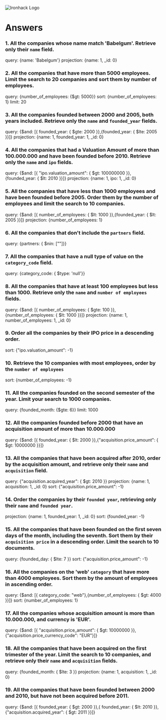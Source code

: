 ![Ironhack Logo](https://i.imgur.com/1QgrNNw.png)

# Answers

### 1. All the companies whose name match 'Babelgum'. Retrieve only their `name` field.
<!-- Your Code Goes Here -->
query: {name: 'Babelgum'}
projection: {name: 1, _id: 0}

### 2. All the companies that have more than 5000 employees. Limit the search to 20 companies and sort them by **number of employees**.
<!-- Your Code Goes Here -->
query: {number_of_employees: {$gt: 5000}}
sort: {number_of_employees: 1}
limit: 20
### 3. All the companies founded between 2000 and 2005, both years included. Retrieve only the `name` and `founded_year` fields.

<!-- Your Code Goes Here -->
query: {$and: [{ founded_year: { $gte: 2000 }},{founded_year: { $lte: 2005 }}]}
projection: {name: 1, founded_year: 1, _id: 0}
### 4. All the companies that had a Valuation Amount of more than 100.000.000 and have been founded before 2010. Retrieve only the `name` and `ipo` fields.

<!-- Your Code Goes Here -->
query: {$and: [{ "ipo.valuation_amount": { $gt: 100000000 }},{founded_year: { $lt: 2010 }}]}
projection: {name: 1, ipo: 1, _id: 0}
### 5. All the companies that have less than 1000 employees and have been founded before 2005. Order them by the number of employees and limit the search to 10 companies.

<!-- Your Code Goes Here -->
query: {$and: [{ number_of_employees: { $lt: 1000 }},{founded_year: { $lt: 2005 }}]}
projection: {number_of_employees: 1}
### 6. All the companies that don't include the `partners` field.

<!-- Your Code Goes Here -->
query: {partners: { $nin: [""]}}
### 7. All the companies that have a null type of value on the `category_code` field.

<!-- Your Code Goes Here -->
query: {category_code: { $type: 'null'}}
### 8. All the companies that have at least 100 employees but less than 1000. Retrieve only the `name` and `number of employees` fields.

<!-- Your Code Goes Here -->
query: {$and: [{ number_of_employees: { $gte: 100 }},{number_of_employees: { $lt: 1000 }}]}
projection: {name: 1, number_of_employees: 1, _id: 0}
### 9. Order all the companies by their IPO price in a descending order.

<!-- Your Code Goes Here -->
sort: {"ipo.valuation_amount": -1}
### 10. Retrieve the 10 companies with most employees, order by the `number of employees`

<!-- Your Code Goes Here -->
sort: {number_of_employees: -1}
### 11. All the companies founded on the second semester of the year. Limit your search to 1000 companies.

<!-- Your Code Goes Here -->
query: {founded_month: {$gte: 6}}
limit: 1000
### 12. All the companies founded before 2000 that have an acquisition amount of more than 10.000.000

<!-- Your Code Goes Here -->
query: {$and: [{ founded_year: { $lt: 2000 }},{"acquisition.price_amount": { $gt: 10000000 }}]}
### 13. All the companies that have been acquired after 2010, order by the acquisition amount, and retrieve only their `name` and `acquisition` field.

<!-- Your Code Goes Here -->
query: {"acquisition.acquired_year": { $gt: 2010 }}
projection: {name: 1, acquisition: 1, _id: 0}
sort: {"acquisition.price_amount": -1}
### 14. Order the companies by their `founded year`, retrieving only their `name` and `founded year`.

<!-- Your Code Goes Here -->
projection: {name: 1, founded_year: 1, _id: 0}
sort: {founded_year: -1}
### 15. All the companies that have been founded on the first seven days of the month, including the seventh. Sort them by their `acquisition price` in a descending order. Limit the search to 10 documents.

<!-- Your Code Goes Here -->
query: {founded_day: { $lte: 7 }}
sort: {"acquisition.price_amount": -1}
### 16. All the companies on the 'web' `category` that have more than 4000 employees. Sort them by the amount of employees in ascending order.

<!-- Your Code Goes Here -->
query: {$and: [{ category_code: "web"},{number_of_employees: { $gt: 4000 }}]}
sort: {number_of_employees: 1}
### 17. All the companies whose acquisition amount is more than 10.000.000, and currency is 'EUR'.

<!-- Your Code Goes Here -->
query: {$and: [{ "acquisition.price_amount": { $gt: 10000000 }},{"acquisition.price_currency_code": "EUR"}]}
### 18. All the companies that have been acquired on the first trimester of the year. Limit the search to 10 companies, and retrieve only their `name` and `acquisition` fields.

<!-- Your Code Goes Here -->
query: {founded_month: { $lte: 3 }}
projection: {name: 1, acquisition: 1, _id: 0}
### 19. All the companies that have been founded between 2000 and 2010, but have not been acquired before 2011.

<!-- Your Code Goes Here -->
query: {$and: [{ founded_year: { $gt: 2000 }},{ founded_year: { $lt: 2010 }},{"acquisition.acquired_year": { $gt: 2011 }}]}